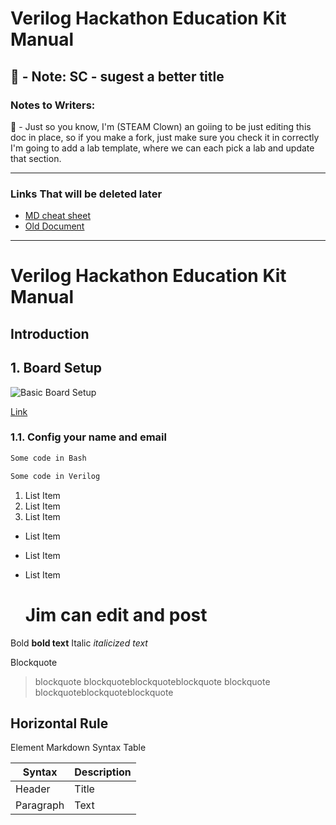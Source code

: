 # Verilog Hackathon Education Kit Manual
📝 - Note: SC - sugest a better title
---
### Notes to Writers:
📝 - Just so you know, I'm (STEAM Clown) an goiing to be just editing this doc in place, so if you make a fork, just make sure you check it in correctly
I'm going to add a lab template, where we can each pick a lab and update that section.  

---
### Links That will be deleted later
* [MD cheat sheet](https://www.markdownguide.org/cheat-sheet/)
* [Old Document](https://docs.google.com/document/d/1Z1MZMz6SOwn6kjaCy0DiFt3yNVrN_1zEZgmNQC1ft-Q/edit?usp=sharing)

---
# Verilog Hackathon Education Kit Manual

## Introduction

## 1. Board Setup

![Basic Board Setup](https://github.com/verilog-meetup/verilog-hackathon-education-kit-manual/blob/main/images/basic_board_setup_1.jpg)

[Link](https://github.com/verilog-meetup/verilog-hackathon-education-kit-manual/blob/main/images/basic_board_setup_1.jpg)

### 1.1. Config your name and email

```bash
Some code in Bash
```

```Verilog
Some code in Verilog
```

1. List Item
2. List Item
3. List Item

* List Item
* List Item
* List Item

  # Jim can edit and post

Bold	**bold text**
Italic	*italicized text*

Blockquote

> blockquote
> blockquoteblockquoteblockquote
> blockquote
> blockquoteblockquoteblockquote

Horizontal Rule
---


Element	Markdown Syntax
Table

| Syntax | Description |
| ----------- | ----------- |
| Header | Title |
| Paragraph | Text |
